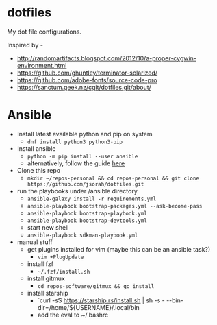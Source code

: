 # dotfiles
My dot file configurations.

Inspired by - 
* http://randomartifacts.blogspot.com/2012/10/a-proper-cygwin-environment.html
* https://github.com/ghuntley/terminator-solarized/
* https://github.com/adobe-fonts/source-code-pro
* https://sanctum.geek.nz/cgit/dotfiles.git/about/

# Ansible
- Install latest available python and pip on system
  - `dnf install python3 python3-pip`
- Install ansible
  - `python -m pip install --user ansible`
  - alternatively, follow the guide [here](https://docs.ansible.com/ansible/latest/installation_guide/intro_installation.html#installing-ansible-with-pip)
- Clone this repo
  - `mkdir ~/repos-personal && cd repos-personal && git clone https://github.com/jsorah/dotfiles.git`
- run the playbooks under /ansible directory
  - `ansible-galaxy install -r requirements.yml`
  - `ansible-playbook bootstrap-packages.yml --ask-become-pass`
  - `ansible-playbook bootstrap-playbook.yml`
  - `ansible-playbook bootstrap-devtools.yml`
  - start new shell
  - `ansible-playbook sdkman-playbook.yml`
- manual stuff
  - get plugins installed for vim (maybe this can be an ansible task?)
    - `vim +PlugUpdate`
  - install fzf
    - `~/.fzf/install.sh`
  - install gitmux
    - `cd repos-software/gitmux && go install`
  - install starship
    - `curl -sS https://starship.rs/install.sh | sh -s - --bin-dir=/home/${USERNAME}/.local/bin
    - add the eval to ~/.bashrc
